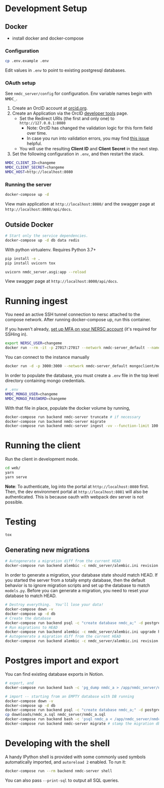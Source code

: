 # Development Setup
## __Docker__

* install docker and docker-compose

### Configuration

```bash
cp .env.example .env
```

Edit values in `.env` to point to existing postgresql databases.

### OAuth setup

See `nmdc_server/config` for configuration.  Env variable names begin with `NMDC_`.

1. Create an OrcID account at [orcid.org](https://orcid.org).
1. Create an Application via the OrcID [developer tools](https://orcid.org/developer-tools) page.
    - Set the Redirect URIs (the first and only one) to `http://127.0.0.1:8080`
        - Note: OrcID has changed the validation logic for this form field over time.
        - In case you run into validation errors, you may find [this issue](https://github.com/microbiomedata/nmdc-server/issues/1041) helpful.
    - You will use the resulting **Client ID** and **Client Secret** in the next step.
1. Set the following configuration in `.env`, and then restart the stack.

```bash
NMDC_CLIENT_ID=changeme
NMDC_CLIENT_SECRET=changeme
NMDC_HOST=http://localhost:8080
```

### Running the server

```bash
docker-compose up -d
```

View main application at `http://localhost:8080/` and the swagger page at `http://localhost:8080/api/docs`.



## __Outside Docker__

```bash
# Start only the service dependencies.
docker-compose up -d db data redis
```

With python virtualenv. Requires Python 3.7+

```bash
pip install -e .
pip install uvicorn tox

uvicorn nmdc_server.asgi:app --reload
```

View swagger page at `http://localhost:8000/api/docs`.



# Running ingest

You need an active SSH tunnel connection to nersc attached to the compose network.  After running docker-compose up, run this container.

If you haven't already, [set up MFA on your NERSC account](https://docs.nersc.gov/connect/mfa/) (it's required for SSHing in).

```bash
export NERSC_USER=changeme
docker run --rm -it -p 27017:27017 --network nmdc-server_default --name tunnel kroniak/ssh-client ssh -o StrictHostKeyChecking=no -L 0.0.0.0:27017:mongo-loadbalancer.nmdc.production.svc.spin.nersc.org:27017 $NERSC_USER@dtn01.nersc.gov '/bin/bash -c "while [[ 1 ]]; do echo heartbeat; sleep 300; done"'
```

You can connect to the instance manually

```bash
docker run -d -p 3000:3000 --network nmdc-server_default mongoclient/mongoclient
```

In order to populate the database, you must create a `.env` file in the top
level directory containing mongo credentials.

```bash
# .env
NMDC_MONGO_USER=changeme
NMDC_MONGO_PASSWORD=changeme
```

With that file in place, populate the docker volume by running,

```bash
docker-compose run backend nmdc-server truncate # if necessary
docker-compose run backend nmdc-server migrate
docker-compose run backend nmdc-server ingest -vv --function-limit 100
```

# Running the client

Run the client in development mode.

``` bash
cd web/
yarn
yarn serve
```

**Note**: To authenticate, log into the portal at `http://localhost:8080` first.  Then, the dev environment portal at `http://localhost:8081` will also be authenticated.  This is because oauth with webpack dev server is not possible.

# Testing

```bash
tox
```

## Generating new migrations

```bash
# Autogenerate a migration diff from the current HEAD
docker-compose run backend alembic -c nmdc_server/alembic.ini revision --autogenerate
```

In order to generate a migration, your database state should match HEAD.  If you started the server from a totally empty database, then the default behavior is to ignore migration scripts and set up the database to match `models.py`.  Before you can generate a migration, you need to reset your database to match HEAD.

```bash
# Destroy everything.  You'll lose your data!
docker-compose down -v
docker-compose up -d db
# Create the database
docker-compose run backend psql -c "create database nmdc_a;" -d postgres
# Run migrations to HEAD
docker-compose run backend alembic -c nmdc_server/alembic.ini upgrade head
# Autogenerate a migration diff from the current HEAD
docker-compose run backend alembic -c nmdc_server/alembic.ini revision --autogenerate
```

# Postgres import and export

You can find existing database exports in Notion.

```bash
# export, and
docker-compose run backend bash -c 'pg_dump nmdc_a > /app/nmdc_server/nmdc_a.sql'

# import -- starting from an EMPTY database with DB running
docker-compose down -v
docker-compose up -d db
docker-compose run backend psql -c "create database nmdc_a;" -d postgres
cp downloads/nmdc_a.sql nmdc_server/nmdc_a.sql
docker-compose run backend bash -c 'psql nmdc_a < /app/nmdc_server/nmdc_a.sql'
docker-compose run backend nmdc-server migrate # stamp the migration db
```

# Developing with the shell

A handy IPython shell is provided with some commonly used symbols automatically
imported, and `autoreload 2` enabled. To run it:

```bash
docker-compose run --rm backend nmdc-server shell
```

You can also pass `--print-sql` to output all SQL queries.
